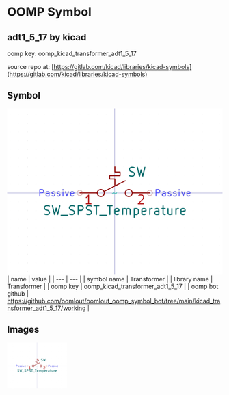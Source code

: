 # OOMP Symbol  
## adt1_5_17  by kicad  
  
oomp key: oomp_kicad_transformer_adt1_5_17  
  
source repo at: [https://gitlab.com/kicad/libraries/kicad-symbols](https://gitlab.com/kicad/libraries/kicad-symbols)  
## Symbol  
  
[![working.png](working_600.png)](working.png)  
| name | value | 
| --- | --- | 
| symbol name | Transformer | 
| library name | Transformer | 
| oomp key | oomp_kicad_transformer_adt1_5_17 | 
| oomp bot github | https://github.com/oomlout/oomlout_oomp_symbol_bot/tree/main/kicad_transformer_adt1_5_17/working | 
## Images  
  
[![working.png](working_140.png)](working.png)  
